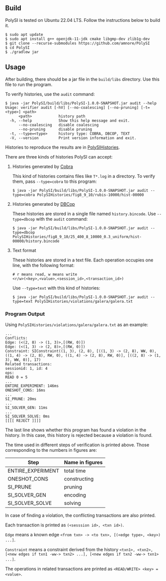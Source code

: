 ## Build

PolySI is tested on Ubuntu 22.04 LTS. Follow the instructions below to build it.

```
$ sudo apt update
$ sudo apt install g++ openjdk-11-jdk cmake libgmp-dev zlib1g-dev
$ git clone --recurse-submodules https://github.com/amnore/PolySI
$ cd PolySI
$ ./gradlew jar
```

## Usage

After building, there should be a jar file in the `build/libs` directory. Use
this file to run the program.

To verify histories, use the `audit` command:

```
$ java -jar PolySI/build/libs/PolySI-1.0.0-SNAPSHOT.jar audit --help
Usage: verifier audit [-hV] [--no-coalescing] [--no-pruning] [-t=<type>] <path>
      <path>            history path
  -h, --help            Show this help message and exit.
      --no-coalescing   disable coalescing
      --no-pruning      disable pruning
  -t, --type=<type>     history type: COBRA, DBCOP, TEXT
  -V, --version         Print version information and exit.
```

Histories to reproduce the results are in
[PolySIHistories](https://github.com/amnore/PolySIHistories.git).

There are three kinds of histories PolySI can accept:

1. Histories generated by [Cobra](https://github.com/DBCobra/CobraBench)

    This kind of histories contains files like `T*.log` in a directory. To verify
    them, pass `--type=cobra` to this program:

    ```
    $ java -jar PolySI/build/libs/PolySI-1.0.0-SNAPSHOT.jar audit --type=cobra PolySIHistories/fig8_9_10/rubis-10000/hist-00000
    ```

2. Histories generated by [DBCop](https://github.com/amnore/dbcop)

    These histories are stored in a single file named `history.bincode`. Use
    `--type=dbcop` with the `audit` command:

    ```
    $ java -jar PolySI/build/libs/PolySI-1.0.0-SNAPSHOT.jar audit --type=dbcop PolySIHistories/fig8_9_10/25_400_8_10000_0.3_uniform/hist-00000/history.bincode
    ```

3. Text format

    These histories are stored in a text file. Each operation occupies one line,
    with the following format:

    ```
    # r means read, w means write
    <r/w>(<key>,<value>,<session_id>,<transaction_id>)
    ```

    Use `--type=text` with this kind of histories:

    ```
    $ java -jar PolySI/build/libs/PolySI-1.0.0-SNAPSHOT.jar audit --type=text PolySIHistories/violations/galera/galera.txt
    ```

### Program Output

Using `PolySIHistories/violations/galera/galera.txt` as an example:

```
...
Conflicts:
Edge: (<(2, 8) -> (1, 3)>,[(RW, 0)])
Edge: (<(1, 3) -> (2, 8)>,[(RW, 0)])
Constraint: SIConstraint((1, 3), (2, 8), [((1, 3) -> (2, 8), WW, 0), ((1, 4) -> (2, 8), RW, 0), ((1, 4) -> (2, 8), RW, 0)], [((2, 8) -> (1, 3), WW, 0)], 17)
Related transactions:
sessionid: 1, id: 4
ops:
READ 0 = 5
...
ENTIRE_EXPERIMENT: 146ms
ONESHOT_CONS: 16ms
...
SI_PRUNE: 20ms
...
SI_SOLVER_GEN: 11ms
...
SI_SOLVER_SOLVE: 0ms
[[[[ REJECT ]]]]
```

The last line shows whether this program has found a violation in the history.
In this case, this history is rejected because a violation is found.

The time used in different steps of verification is printed above. Those
corresponding to the numbers in figures are:

| Step              | Name in figures |
|-------------------|-----------------|
| ENTIRE_EXPERIMENT | total time      |
| ONESHOT_CONS      | constructing    |
| SI_PRUNE          | pruning         |
| SI_SOLVER_GEN     | encoding        |
| SI_SOLVER_SOLVE   | solving         |

In case of finding a violation, the conflicting transactions are also printed.

Each transaction is printed as `(<sesssion id>, <txn id>)`.

`Edge` means a known edge `<from txn> -> <to txn>, [(<edge type>, <key>) ...]`.

`Constraint` means a constraint derived from the history `<txn1>, <txn2>, [<new
edges if txn1 -ww-> txn2> ...], [<new edges if txn2 -ww-> txn1> ...]`.

The operations in related transactions are printed as `<READ/WRITE> <key> =
<value>`.
